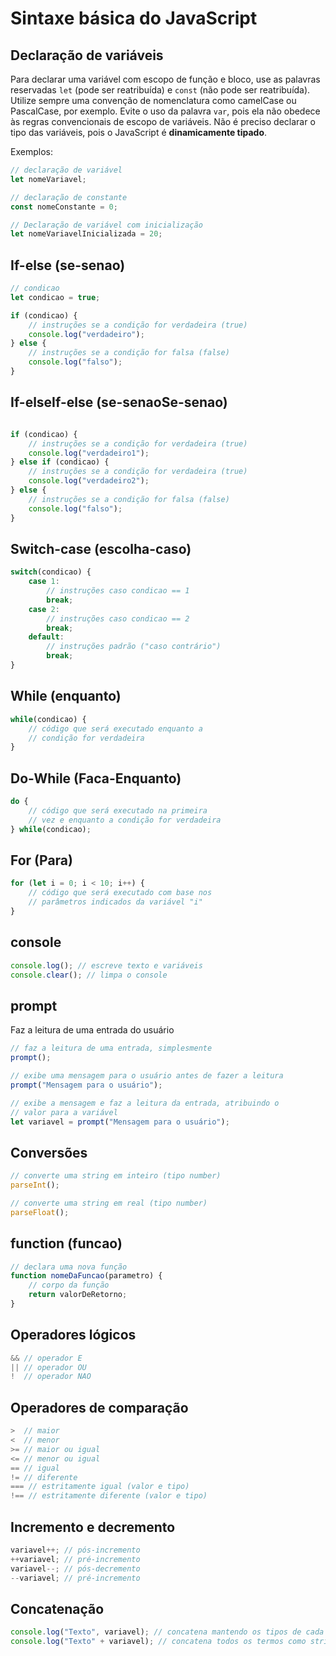 # Sintaxe básica do JavaScript

## Declaração de variáveis

Para declarar uma variável com escopo de função e bloco, use as palavras reservadas ```let``` (pode ser reatribuída) e ```const``` (não pode ser reatribuída). Utilize sempre uma convenção de nomenclatura como camelCase ou PascalCase, por exemplo. Evite o uso da palavra ```var```, pois ela não obedece às regras convencionais de escopo de variáveis. Não é preciso declarar o tipo das variáveis, pois o JavaScript é **dinamicamente tipado**.

Exemplos:

```js
// declaração de variável
let nomeVariavel;

// declaração de constante
const nomeConstante = 0;

// Declaração de variável com inicialização
let nomeVariavelInicializada = 20;
```

## If-else (se-senao)

```js
// condicao 
let condicao = true;

if (condicao) {
    // instruções se a condição for verdadeira (true)
    console.log("verdadeiro");
} else {
    // instruções se a condição for falsa (false)
    console.log("falso");
}
```

## If-elseIf-else (se-senaoSe-senao)

```js

if (condicao) {
    // instruções se a condição for verdadeira (true)
    console.log("verdadeiro1");
} else if (condicao) {
    // instruções se a condição for verdadeira (true)
    console.log("verdadeiro2");
} else {
    // instruções se a condição for falsa (false)
    console.log("falso");
}
```

## Switch-case (escolha-caso)

```js
switch(condicao) {
    case 1:
        // instruções caso condicao == 1
        break;
    case 2:
        // instruções caso condicao == 2
        break;
    default:
        // instruções padrão ("caso contrário")
        break;
}
```

## While (enquanto)

```js
while(condicao) {
    // código que será executado enquanto a
    // condição for verdadeira
}
```

## Do-While (Faca-Enquanto)

```js
do {
    // código que será executado na primeira
    // vez e enquanto a condição for verdadeira
} while(condicao);
```

## For (Para)

```js
for (let i = 0; i < 10; i++) {
    // código que será executado com base nos
    // parâmetros indicados da variável "i"
}
```

## console

```js
console.log(); // escreve texto e variáveis
console.clear(); // limpa o console
```

## prompt

Faz a leitura de uma entrada do usuário

```js
// faz a leitura de uma entrada, simplesmente
prompt(); 

// exibe uma mensagem para o usuário antes de fazer a leitura
prompt("Mensagem para o usuário");

// exibe a mensagem e faz a leitura da entrada, atribuindo o
// valor para a variável
let variavel = prompt("Mensagem para o usuário");
```

## Conversões

```js
// converte uma string em inteiro (tipo number)
parseInt();

// converte uma string em real (tipo number)
parseFloat();
```

## function (funcao)

```js
// declara uma nova função
function nomeDaFuncao(parametro) {
    // corpo da função
    return valorDeRetorno;
}
```

## Operadores lógicos

```js
&& // operador E
|| // operador OU
!  // operador NAO
```

## Operadores de comparação

```js
>  // maior
<  // menor
>= // maior ou igual
<= // menor ou igual
== // igual
!= // diferente
=== // estritamente igual (valor e tipo)
!== // estritamente diferente (valor e tipo)
```

## Incremento e decremento

```js
variavel++; // pós-incremento
++variavel; // pré-incremento
variavel--; // pós-decremento
--variavel; // pré-incremento
```

## Concatenação

```js
console.log("Texto", variavel); // concatena mantendo os tipos de cada termo
console.log("Texto" + variavel); // concatena todos os termos como string
```
